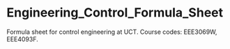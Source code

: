 # Engineering_Control_Formula_Sheet
Formula sheet for control engineering at UCT. Course codes: EEE3069W, EEE4093F.
